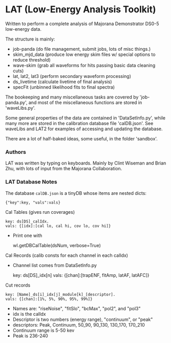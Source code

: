 # LAT (Low-Energy Analysis Toolkit)

Written to perform a complete analysis of Majorana Demonstrator DS0-5 low-energy data.

The structure is mainly:
- job-panda (do file management, submit jobs, lots of misc things.)
- skim_mjd_data (produce low energy skim files w/ special options to reduce threshold)
- wave-skim (grab all waveforms for hits passing basic data cleaning cuts)
- lat, lat2, lat3 (perform secondary waveform processing)
- ds_livetime (calculate livetime of final analysis)
- specFit (unbinned likelihood fits to final spectra)

The bookeeping and many miscellaneous tasks are covered by 'job-panda.py', and most of the miscellaneous functions are stored in 'waveLibs.py'.  

Some general properties of the data are contained in 'DataSetInfo.py', while many more are stored in the calibration database file 'calDB.json'.  See waveLibs and LAT2 for examples of accessing and updating the database.

There are a lot of half-baked ideas, some useful, in the folder 'sandbox'.

### Authors

LAT was written by typing on keyboards.  Mainly by Clint Wiseman and Brian Zhu, with lots of input from the Majorana Collaboration.

### LAT Database Notes

The database `calDB.json` is a tinyDB whose items are nested dicts:

    {"key":key, "vals":vals}

Cal Tables (gives run coverages)

    key: ds[DS]_calIdx.
    vals: {[idx]:[cal lo, cal hi, cov lo, cov hi]}

- Print one with

    wl.getDBCalTable(dsNum, verbose=True)

Cal Records (calib consts for each channel in each calIdx)
- Channel list comes from DataSetInfo.py

    key: ds[DS]_idx[n]
    vals: {[chan]:[trapENF, fitAmp, latAF, latAFC]}


Cut records

    key: [Name]_ds[i]_idx[j]_module[k]_[descriptor].
    vals: {[chan]:[1%, 5%, 90%, 95%, 99%]}

- Names are: "riseNoise", "fitSlo", "bcMax", "pol2", and "pol3"
- idx is the calIdx
- Descriptor is two numbers (energy range), "continuum", or "peak"
- descriptors: Peak, Continuum, 50_90, 90_130, 130_170, 170_210
- Continuum range is 5-50 kev
- Peak is 236-240

